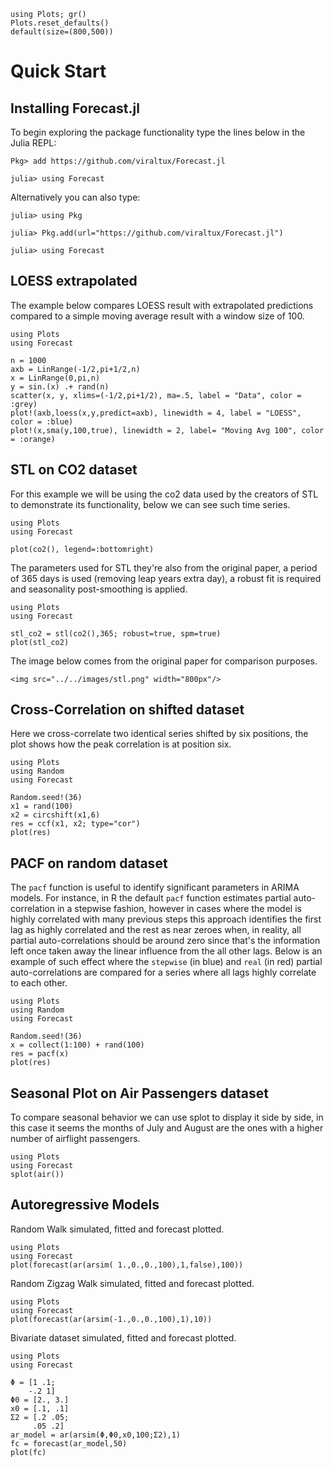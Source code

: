 ```@setup quickstart
using Plots; gr()
Plots.reset_defaults()
default(size=(800,500))
```
# Quick Start

## Installing Forecast.jl

To begin exploring the package functionality type the lines below in
the Julia REPL:

    Pkg> add https://github.com/viraltux/Forecast.jl

    julia> using Forecast

Alternatively you can also type:

    julia> using Pkg

    julia> Pkg.add(url="https://github.com/viraltux/Forecast.jl")

    julia> using Forecast


## LOESS extrapolated

The example below compares LOESS result with extrapolated predictions compared
to a simple moving average result with a window size of 100.

```@example quickstart
using Plots
using Forecast

n = 1000
axb = LinRange(-1/2,pi+1/2,n)
x = LinRange(0,pi,n)
y = sin.(x) .+ rand(n)
scatter(x, y, xlims=(-1/2,pi+1/2), ma=.5, label = "Data", color = :grey)
plot!(axb,loess(x,y,predict=axb), linewidth = 4, label = "LOESS", color = :blue)
plot!(x,sma(y,100,true), linewidth = 2, label= "Moving Avg 100", color = :orange)
```

## STL on CO2 dataset

For this example we will be using the co2 data used by the creators of STL to
demonstrate its functionality, below we can see such time series.

```@example quickstart
using Plots
using Forecast

plot(co2(), legend=:bottomright)
```

The parameters used for STL they're also from the original paper, a period of
365 days is used (removing leap years extra day), a robust fit is required and
seasonality post-smoothing is applied.

```@example quickstart
using Plots
using Forecast

stl_co2 = stl(co2(),365; robust=true, spm=true)
plot(stl_co2)
```
The image below comes from the original paper for comparison purposes.

```@raw html
<img src="../../images/stl.png" width="800px"/>
```

## Cross-Correlation on shifted dataset

Here we cross-correlate two identical series shifted by six positions, the plot
shows how the peak correlation is at position six.

```@example quickstart
using Plots
using Random
using Forecast

Random.seed!(36)
x1 = rand(100)
x2 = circshift(x1,6)
res = ccf(x1, x2; type="cor")
plot(res)
```

## PACF on random dataset

The `pacf` function is useful to identify significant parameters in ARIMA models. For instance, in R the default `pacf` function estimates partial auto-correlation in a stepwise fashion, however in cases where the model is highly correlated with many previous steps this approach identifies the first lag as highly correlated and the rest as near zeroes when, in reality, all partial auto-correlations should be around zero since that's the information left once taken away the linear influence from the all other lags. Below is an example of such effect where the `stepwise` (in blue) and `real` (in red) partial auto-correlations are compared for a series where all lags highly correlate to each other.

```@example quickstart
using Plots
using Random
using Forecast

Random.seed!(36)
x = collect(1:100) + rand(100)
res = pacf(x)
plot(res)
```

## Seasonal Plot on Air Passengers dataset 

To compare seasonal behavior we can use splot to display it side by side, in this case it seems the months of July and August are the ones with a higher number of airflight passengers.

```@example quickstart
using Plots
using Forecast
splot(air())
```

## Autoregressive Models

Random Walk simulated, fitted and forecast plotted.
```@example quickstart
using Plots
using Forecast
plot(forecast(ar(arsim( 1.,0.,0.,100),1,false),100))
```

Random Zigzag Walk simulated, fitted and forecast plotted.
```@example quickstart
using Plots
using Forecast
plot(forecast(ar(arsim(-1.,0.,0.,100),1),10))
```

Bivariate dataset simulated, fitted and forecast plotted.
```@example quickstart
using Plots
using Forecast

Φ = [1 .1;
    -.2 1]
Φ0 = [2., 3.]
x0 = [.1, .1]
Σ2 = [.2 .05;
     .05 .2]
ar_model = ar(arsim(Φ,Φ0,x0,100;Σ2),1)
fc = forecast(ar_model,50)
plot(fc)
```
